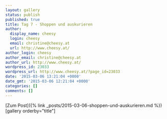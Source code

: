 ```yaml
---
layout: gallery
status: publish
published: true
title: Tag 7 - Shoppen und auskurieren
author:
  display_name: cheesy
  login: cheesy
  email: christine@cheesy.at
  url: http://www.cheesy.at/
author_login: cheesy
author_email: christine@cheesy.at
author_url: http://www.cheesy.at/
wordpress_id: 23033
wordpress_url: http://www.cheesy.at/?page_id=23033
date: '2015-03-06 13:21:04 +0000'
date_gmt: '2015-03-06 12:21:04 +0000'
categories: []
comments: []
---
```


[Zum Post]({% link _posts/2015-03-06-shoppen-und-auskurieren.md %})
[gallery orderby="title"]

